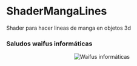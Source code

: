 # ShaderMangaLines
 Shader para hacer lineas de manga en objetos 3d


### Saludos waifus informáticas
<p align="center">
  <img src="https://media.tenor.com/BUdQSXg9u88AAAAd/azumanga-daioh-azumanga.gif" alt="Waifus informáticas"/>
</p>